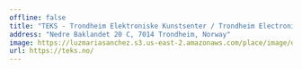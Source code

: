 ```yaml
---
offline: false
title: "TEKS - Trondheim Elektroniske Kunstsenter / Trondheim Electronic Arts Centre"
address: "Nedre Baklandet 20 C, 7014 Trondheim, Norway"
image: https://luzmariasanchez.s3.us-east-2.amazonaws.com/place/image/original/TEKS-logo-1920-1080.jpg
url: https://teks.no/
---
```


